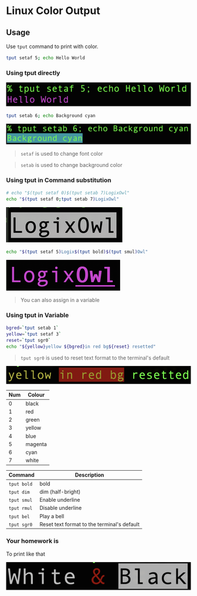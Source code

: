 # Linux Color Output

## Usage

Use ```tput``` command to print with color.

```bash
tput setaf 5; echo Hello World
```

### Using tput directly

![color_output_1](../img/color1.png)

```bash
tput setab 6; echo Background cyan
```

![color_output_2](../img/color2.png)

> ```setaf``` is used to change font color

> ```setab``` is used to change background color

### Using tput in Command substitution

```bash
# echo "$(tput setaf 0)$(tput setab 7)LogixOwl"
echo "$(tput setaf 0;tput setab 7)LogixOwl"
```
![color_output_3](../img/color3.png)


```bash
echo "$(tput setaf 5)Logix$(tput bold)$(tput smul)Owl"
```
![color_output_4](../img/color4.png)

> You can also assign in a variable

### Using tput in Variable

```bash
bgred=`tput setab 1`
yellow=`tput setaf 3`
reset=`tput sgr0`
echo "${yellow}yellow ${bgred}in red bg${reset} resetted"
```

> ```tput sgr0``` is used to reset text format to the terminal's default

![color_output_5](../img/color5.png)

| Num | Colour |
| --- | --- |
| 0 | black |
| 1 | red |
| 2 | green |
| 3 | yellow |
| 4 | blue |
| 5 | magenta |
| 6 | cyan |
| 7 | white |

| Command | Description |
| --- | --- |
| ```tput bold``` | bold |
| ```tput dim```  | dim (half-bright) |
| ```tput smul``` | Enable underline |
| ```tput rmul``` | Disable underline |
| ```tput bel``` |  Play a bell |
| ```tput sgr0``` | Reset text format to the terminal's default |

### Your homework is

To print like that

![color_output_6](../img/color6.png)

